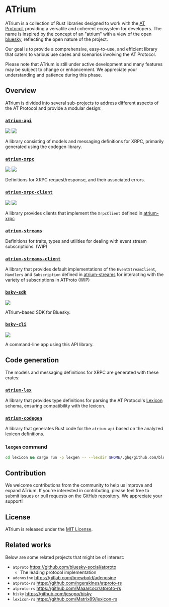 # ATrium

ATrium is a collection of Rust libraries designed to work with the [AT Protocol](https://atproto.com/), providing a versatile and coherent ecosystem for developers. The name is inspired by the concept of an "atrium" with a view of the open [bluesky](https://bsky.app/), reflecting the open nature of the project.

Our goal is to provide a comprehensive, easy-to-use, and efficient library that caters to various use cases and scenarios involving the AT Protocol.

Please note that ATrium is still under active development and many features may be subject to change or enhancement. We appreciate your understanding and patience during this phase.

## Overview

ATrium is divided into several sub-projects to address different aspects of the AT Protocol and provide a modular design:

### [`atrium-api`](./atrium-api/)

[![](https://img.shields.io/crates/v/atrium-api)](https://crates.io/crates/atrium-api)
[![](https://img.shields.io/docsrs/atrium-api)](https://docs.rs/atrium-api)

A library consisting of models and messaging definitions for XRPC, primarily generated using the codegen library.

### [`atrium-xrpc`](./atrium-xrpc/)

[![](https://img.shields.io/crates/v/atrium-xrpc)](https://crates.io/crates/atrium-xrpc)
[![](https://img.shields.io/docsrs/atrium-xrpc)](https://docs.rs/atrium-xrpc)

Definitions for XRPC request/response, and their associated errors.

### [`atrium-xrpc-client`](./atrium-xrpc-client/)

[![](https://img.shields.io/crates/v/atrium-xrpc-client)](https://crates.io/crates/atrium-xrpc-client)
[![](https://img.shields.io/docsrs/atrium-xrpc-client)](https://docs.rs/atrium-xrpc-client)

A library provides clients that implement the `XrpcClient` defined in [atrium-xrpc](./atrium-xrpc/)

### [`atrium-streams`](./atrium-streams/)

Definitions for traits, types and utilities for dealing with event stream subscriptions. (WIP)

### [`atrium-streams-client`](./atrium-streams-client/)

A library that provides default implementations of the `EventStreamClient`, `Handlers` and `Subscription` defined in [atrium-streams](./atrium-streams/) for interacting with the variety of subscriptions in ATProto (WIP)

### [`bsky-sdk`](./bsky-sdk/)

[![](https://img.shields.io/crates/v/bsky-sdk)](https://crates.io/crates/bsky-sdk)

ATrium-based SDK for Bluesky.

### [`bsky-cli`](./bsky-cli/)

[![](https://img.shields.io/crates/v/bsky-cli)](https://crates.io/crates/bsky-cli)

A command-line app using this API library.

## Code generation

The models and messaging definitions for XRPC are generated with these crates:

### [`atrium-lex`](./lexicon/atrium-lex/)

A library that provides type definitions for parsing the AT Protocol's [Lexicon](https://atproto.com/guides/lexicon) schema, ensuring compatibility with the lexicon.

### [`atrium-codegen`](./lexicon/atrium-codegen/)

A library that generates Rust code for the `atrium-api` based on the analyzed lexicon definitions.

### `lexgen` command

```sh
cd lexicon && cargo run -p lexgen -- --lexdir $HOME/.ghq/github.com/bluesky-social/atproto/lexicons
```

## Contribution

We welcome contributions from the community to help us improve and expand ATrium. If you're interested in contributing, please feel free to submit issues or pull requests on the GitHub repository. We appreciate your support!

## License

ATrium is released under the [MIT License](./LICENSE).

## Related works

Below are some related projects that might be of interest:

- `atproto` https://github.com/bluesky-social/atproto
  - The leading protocol implementation
- `adenosine` https://gitlab.com/bnewbold/adenosine
- `atproto-rs` https://github.com/ngerakines/atproto-rs
- `atproto-rs` https://github.com/Maaarcocr/atproto-rs
- `bisky` https://github.com/jesopo/bisky
- `lexicon-rs` https://github.com/Matrix89/lexicon-rs
